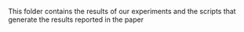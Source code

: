This folder contains the results of our experiments and the scripts that generate the results reported in the paper